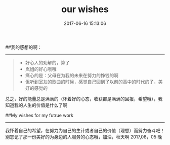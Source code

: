 ﻿---
layout: post
title: "our wishes"
date: 2017-06-16 15:13:06 
description: "problems"
tag: note
---

##我的感想的啊：

------

> * 好心人的劝解的，算了
> * 岚姐的好心哦哦
> * 痛心的是：父母在为我的未来在努力的挣钱的啊
> * 但听到室友的歌曲的时候，感觉自己回到了以前的高中的时代的了，美好的感觉的

总之，好的能量总是满满的（怀着好的心态，收获都是满满的回报，希望哦），我知道我的人生的价值是什么了啊

##My wishes for my futrue work

------
	
我怀着自己的希望，在努力为自己的生计或者自己的价值（理想）而努力奋斗吧！别忘记了那一份美好的为身边的人服务的心态哦，加油，秋天啊 2017,08，05 晚

